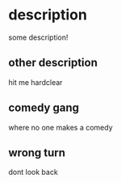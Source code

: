 # description

some description!

## other description

hit me hardclear

## comedy gang 
where no one makes a comedy 

## wrong turn
dont look back 